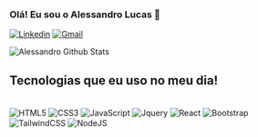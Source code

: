### Olá! Eu sou o Alessandro Lucas 👋

[![Linkedin](https://img.shields.io/badge/LinkedIn-0077B5?style=for-the-badge&logo=linkedin&logoColor=white)](www.linkedin.com/in/alessandro-lucas-)
[![Gmail](https://img.shields.io/badge/Gmail-D14836?style=for-the-badge&logo=gmail&logoColor=white)](mailto:alessandrolucas22@gmail.com)

![Alessandro Github Stats](https://github-readme-stats.vercel.app/api?username=lulckss&show_icons=true&title_color=fff&icon_color=79ff97&text_color=9f9f9f&bg_color=151515)

## Tecnologias que eu uso no meu dia!

<div style="display: inline_block"><br/>
<img align="center" alt="HTML5" src="https://img.shields.io/badge/HTML5-red?style=for-the-badge&logo=html5&logoColor=white" />
<img align="center" alt="CSS3" src="https://img.shields.io/badge/CSS3-1572B6?style=for-the-badge&logo=css3&logoColor=white" />
<img align="center" alt="JavaScript" src="https://img.shields.io/badge/JavaScript-F7DF1E?style=for-the-badge&logo=javascript&logoColor=black" />
<img align="center" alt="Jquery" src="https://img.shields.io/badge/jQuery-0769AD?style=for-the-badge&logo=jquery&logoColor=white" />
<img align="center" alt="React" src="https://img.shields.io/badge/React-171a2e?style=for-the-badge&logo=react&logoColor=61DAFB" />
<img align="center" alt="Bootstrap" src="https://img.shields.io/badge/Bootstrap-563D7C?style=for-the-badge&logo=bootstrap&logoColor=white" />
<img align="center" alt="TailwindCSS" src="https://img.shields.io/badge/Tailwind_CSS-38B2AC?style=for-the-badge&logo=tailwind-css&logoColor=white" />
<img align="center" alt="NodeJS" src="https://img.shields.io/badge/Node.js-43853D?style=for-the-badge&logo=node.js&logoColor=white" />
</div><br/>
